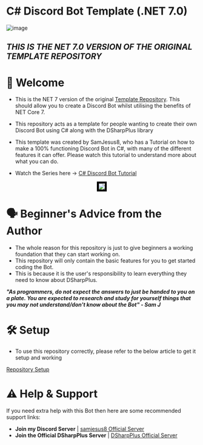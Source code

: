 # C# Discord Bot Template (.NET 7.0)

![image](https://media.discordapp.net/attachments/1020110665161113610/1151881716894543893/discord_bot_tutorial_logo_2023.png?ex=651ace72&is=65197cf2&hm=87e25be49a8c55f8828e0ef5a80f6d92acc90bac2342858e357266426789867d&=)

## ***THIS IS THE NET 7.0 VERSION OF THE ORIGINAL TEMPLATE REPOSITORY***

# :wave: Welcome
- This is the NET 7 version of the original [Template Repository](https://github.com/samjesus8/CSharp-Discord-Bot-Template). This should allow you to create a Discord Bot whilst utilising the benefits of NET Core 7.
- This repository acts as a template for people wanting to create their own Discord Bot using C# along with the DSharpPlus library

- This template was created by SamJesus8, who has a Tutorial on how to make a 100% functioning Discord Bot
in C#, with many of the different features it can offer. Please watch this tutorial to understand more about what you can do.

- Watch the Series here -> [C# Discord Bot Tutorial](https://www.youtube.com/playlist?list=PLcpUxmcrEm_Bn4K-kcE9ebsQPvNcR8KZx)

<p align="center">
    <img src="https://media.discordapp.net/attachments/1020110665161113610/1142802011885150228/image.png" style="border:5px solid black" />
</p>

# :speaking_head: Beginner's Advice from the Author

- The whole reason for this repository is just to give beginners a working foundation that they can start working on.
- This repository will only contain the basic features for you to get started coding the Bot.
- This is because it is the user's responsibility to learn everything they need to know about DSharpPlus.

***"As programmers, do not expect the answers to just be handed to you on a plate. You are expected to research and study for yourself
things that you may not understand/don't know about the Bot" - Sam J***

# :hammer_and_wrench: Setup

- To use this repository correctly, please refer to the below article to get it setup and working

[Repository Setup](https://github.com/samjesus8/CSharp-Discord-Bot-Template-NET7.0/blob/master/Docs/repository_setup.md)

# :warning: Help & Support

If you need extra help with this Bot then here are some recommended support links:

- **Join my Discord Server** | [samjesus8 Official Server](https://discord.com/invite/GrcaGNSfCR)
- **Join the Official DSharpPlus Server** | [DSharpPlus Official Server](https://discord.com/invite/dsharpplus)

